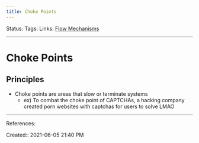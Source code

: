 ```yaml
---
title: Choke Points
---
```

Status:
Tags:
Links: [Flow Mechanisms](out/flow-mechanisms.md)
___
# Choke Points
## Principles
- Choke points are areas that slow or terminate systems
	- ex) To combat the choke point of CAPTCHAs, a hacking company created porn websites with captchas for users to solve LMAO
___
References:

Created:: 2021-06-05 21:40 PM